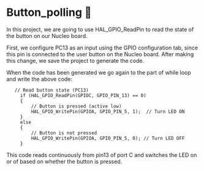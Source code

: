 # Button_polling 🔘

In this project, we are going to use HAL_GPIO_ReadPin to read the state of the button on our Nucleo board.

First, we configure PC13 as an input using the GPIO configuration tab, since this pin is connected to the user button on the Nucleo board. After making this change, we save the project to generate the code.

When the code has been generated we go again to the part of while loop and write the above code:

       // Read button state (PC13)
	     if (HAL_GPIO_ReadPin(GPIOC, GPIO_PIN_13) == 0)
	     {
	         // Button is pressed (active low)
	         HAL_GPIO_WritePin(GPIOA, GPIO_PIN_5, 1);  // Turn LED ON
	     }
	     else
	     {
	         // Button is not pressed
	         HAL_GPIO_WritePin(GPIOA, GPIO_PIN_5, 0); // Turn LED OFF
	     }
This code reads continuously from pin13 of port C and switches the LED on or of based on whether the button is pressed.
